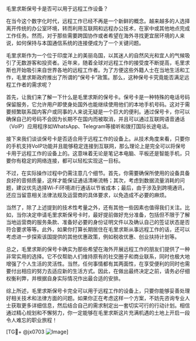毛里求斯保号卡是否可以用于远程工作设备？

在当今这个数字化时代，远程工作已经不再是一个新鲜的概念。越来越多的人选择离开传统的办公室环境，转而利用互联网和远程办公技术，在家中或其他地点完成工作任务。然而，对于那些需要跨国协作或者希望在海外寻找更宜居环境的人来说，如何保持与本国通信系统的连接便成为了一个关键问题。

毛里求斯作为一个位于印度洋上的美丽岛国，以其迷人的自然风光和宜人的气候吸引了无数游客和投资者。近年来，随着全球对远程工作的接受度不断提高，毛里求斯也开始吸引来自世界各地的远程工作者。为了方便这些外籍人士在当地生活和工作，毛里求斯政府推出了所谓的“保号卡”政策。那么，这种保号卡究竟能否满足远程工作者的需求呢？

首先，让我们来了解一下什么是毛里求斯的保号卡。保号卡是一种特殊的电话号码保留服务，它允许用户即使身处国外也能继续使用他们的本地手机号码。这对于需要频繁联系国内客户或同事的人来说无疑是一个巨大的便利。通过保号卡，你可以确保自己的号码不会因为长期不在国内而被取消，并且可以通过互联网语音通话（VoIP）应用程序如WhatsApp、Telegram等接听和拨打国际长途电话。

接下来我们谈谈保号卡是否适合用于远程工作的设备上。从技术角度来看，只要你的手机支持VoIP功能并且能够稳定连接到互联网，那么理论上是完全可以将保号卡用于远程工作的设备上的。这意味着无论是笔记本电脑、平板还是智能手机，只要你有稳定的网络连接，都可以轻松实现这一目标。

不过，在实际操作过程中仍需注意几个细节。首先，你需要确保所使用的设备具备良好的音频质量，这样才能保证通话清晰流畅；其次，考虑到数据流量消耗的问题，建议优先选择Wi-Fi环境进行通话以节省成本；最后，由于涉及到跨境通讯，还应当留意相关法律法规及运营商的具体要求，以免造成不必要的麻烦。

当然了，除了上述提到的技术性考量之外，还有其他一些因素也值得我们关注。比如，当你决定申请毛里求斯保号卡时，最好提前做好充分准备，包括但不限于了解当地运营商的服务条款、准备好必要的身份证明文件以及确认自己的签证状态是否符合要求等等。此外，如果你打算长期居住在毛里求斯从事远程工作的话，还可以考虑进一步探索该国提供的其他优惠政策，例如税收优惠、创业扶持计划等。

总之，毛里求斯的保号卡确实为那些希望在海外开展远程工作的朋友们提供了一种非常实用的选择。它不仅帮助人们维持原有的社交圈子和商业联系，同时也极大地增强了个人生活的灵活性。当然，任何事情都有其两面性，在享受便利的同时也需要付出相应的努力去适应新的生活方式。因此，在做出最终决定之前，请务必仔细权衡利弊，并根据自身实际情况作出最合适的安排。

综上所述，毛里求斯保号卡完全可以用于远程工作的设备上，只要你能够妥善处理好相关技术和法律方面的问题。如果你正在考虑这样一个方案，不妨先咨询专业人士获取更多详细信息，然后结合自己的需求制定出一套切实可行的行动计划。相信通过精心规划和不懈努力，你一定能够在毛里求斯这片充满机遇的土地上开启一段令人难忘的职业旅程！

[TG💪+ @jx0703 ![Image](https://github.com/user-attachments/assets/dbca1d08-cadb-493c-b0ec-ad6f7a83f270)]